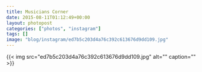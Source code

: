 ```yaml
---
title: Musicians Corner
date: 2015-08-11T01:12:49+00:00
layout: photopost
categories: ["photos", "instagram"]
tags: []
image: "blog/instagram/ed7b5c203d4a76c392c613676d9dd109.jpg"
---
```


{{< img src="ed7b5c203d4a76c392c613676d9dd109.jpg" alt="" caption="" >}}



